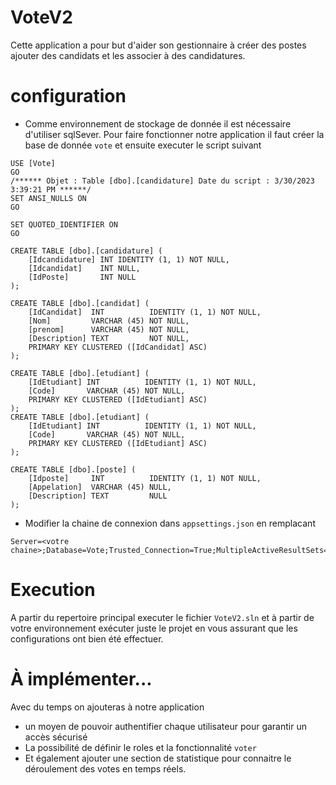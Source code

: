 # VoteV2
Cette application a pour but d'aider son gestionnaire à créer des postes ajouter des candidats et les associer à des candidatures.
# configuration
+ Comme environnement de stockage de donnée il est nécessaire d'utiliser sqlSever.
Pour faire fonctionner notre application il faut créer la base de donnée `vote` et ensuite executer le script suivant
```
USE [Vote]
GO
/****** Objet : Table [dbo].[candidature] Date du script : 3/30/2023 3:39:21 PM ******/
SET ANSI_NULLS ON
GO

SET QUOTED_IDENTIFIER ON
GO

CREATE TABLE [dbo].[candidature] (
    [Idcandidature] INT IDENTITY (1, 1) NOT NULL,
    [Idcandidat]    INT NULL,
    [IdPoste]       INT NULL
);

CREATE TABLE [dbo].[candidat] (
    [IdCandidat]  INT          IDENTITY (1, 1) NOT NULL,
    [Nom]         VARCHAR (45) NOT NULL,
    [prenom]      VARCHAR (45) NOT NULL,
    [Description] TEXT         NOT NULL,
    PRIMARY KEY CLUSTERED ([IdCandidat] ASC)
);

CREATE TABLE [dbo].[etudiant] (
    [IdEtudiant] INT          IDENTITY (1, 1) NOT NULL,
    [Code]       VARCHAR (45) NOT NULL,
    PRIMARY KEY CLUSTERED ([IdEtudiant] ASC)
);
CREATE TABLE [dbo].[etudiant] (
    [IdEtudiant] INT          IDENTITY (1, 1) NOT NULL,
    [Code]       VARCHAR (45) NOT NULL,
    PRIMARY KEY CLUSTERED ([IdEtudiant] ASC)
);

CREATE TABLE [dbo].[poste] (
    [Idposte]     INT          IDENTITY (1, 1) NOT NULL,
    [Appelation]  VARCHAR (45) NULL,
    [Description] TEXT         NULL
);
```

+ Modifier la chaine de connexion dans `appsettings.json` en remplacant 
```
Server=<votre chaine>;Database=Vote;Trusted_Connection=True;MultipleActiveResultSets=true"
  ```
  
# Execution
A partir du repertoire principal executer le fichier `VoteV2.sln` et à partir de votre environnement exécuter juste le projet en vous assurant que les configurations
ont bien été effectuer.

# À implémenter...

Avec du temps on ajouteras à notre application 
+ un moyen de pouvoir authentifier chaque utilisateur pour garantir un accès sécurisé
+ La possibilité de définir le roles et la fonctionnalité `voter`
+ Et également ajouter une section de statistique pour connaitre le déroulement des votes en temps réels.










